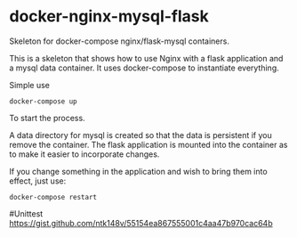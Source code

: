 # docker-nginx-mysql-flask
Skeleton for docker-compose nginx/flask-mysql containers.

This is a skeleton that shows how to use Nginx with a flask application and a mysql data container.  It uses docker-compose to instantiate everything.

Simple use

```docker-compose up```

To start the process.

A data directory for mysql is created so that the data is persistent if you remove the container.  The flask application is mounted into the container as to make it easier to incorporate changes.

If you change something in the application and wish to bring them into effect, just use:

```docker-compose restart```

#Unittest
https://gist.github.com/ntk148v/55154ea867555001c4aa47b970cac64b
